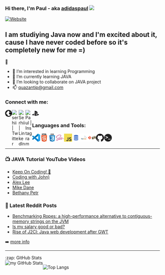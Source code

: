 ### Hi there, I'm Paul  - aka [adidaspaul][website] <img src="https://media.giphy.com/media/hvRJCLFzcasrR4ia7z/giphy.gif" width="25px">

[![Website](https://img.shields.io/website?label=Serhii&style=for-the-badge&url=https%3A%2F%2Fserhiicv.netlify.app)](https://serhiicv.netlify.app)
   <!--<a href="https://twitter.com/quazantip"><img alt="Twitter" height="32" width="32" src="assets/twitter.svg"></a>-->
  <!--[![Twitter Follow](https://img.shields.io/twitter/follow/me?color=1DA1F2&logo=twitter&style=for-the-badge)](https://twitter.com/quazantip)-->

## I am studiying Java now and I'm excited about it, cause I have never coded before so it's completely new for me =) 


👋 
- 👀 I’m interested in learning Programming
- 🌱 I’m currently learning JAVA
- 💞️ I’m looking to collaborate on JAVA project
- 📫 quazantip@gmail.com

### Connect with me:

[<img align="left" alt="website" width="22px" src="https://raw.githubusercontent.com/iconic/open-iconic/master/svg/globe.svg" />][website]
<!--[<img align="left" alt="codeSTACKr | YouTube" width="22px" src="https://cdn.jsdelivr.net/npm/simple-icons@v3/icons/youtube.svg" />][youtube]-->
[<img align="left" alt="serhii | Twitter" width="22px" src="https://cdn.jsdelivr.net/npm/simple-icons@v3/icons/twitter.svg" />][twitter]
[<img align="left" alt="Serhii | LinkedIn" width="22px" src="https://cdn.jsdelivr.net/npm/simple-icons@v3/icons/linkedin.svg" />][linkedin]
[<img align="left" alt="Paul | Instagram" width="22px" src="https://cdn.jsdelivr.net/npm/simple-icons@v3/icons/instagram.svg" />][instagram]
<!--<a href="#"><img alt="PlayStation -adik_outfit" title="PlayStation - adik_outfit" height="32" width="32" src="assets/playstation-logotype.png"></a>-->
<img align="left" alt="Paul | Playstation"  width="22px" src="assets/playstation-logotype.png" />

<br />

### Languages and Tools:

[<img align="left" alt="Visual Studio Code" width="26px" src="https://raw.githubusercontent.com/github/explore/80688e429a7d4ef2fca1e82350fe8e3517d3494d/topics/visual-studio-code/visual-studio-code.png" />][webdevplaylist]
[<img align="left" alt="HTML5" width="26px" src="https://raw.githubusercontent.com/github/explore/80688e429a7d4ef2fca1e82350fe8e3517d3494d/topics/html/html.png" />][webdevplaylist]
[<img align="left" alt="CSS3" width="26px" src="https://raw.githubusercontent.com/github/explore/80688e429a7d4ef2fca1e82350fe8e3517d3494d/topics/css/css.png" />][cssplaylist]
[<img align="left" alt="Sass" width="26px" src="https://raw.githubusercontent.com/github/explore/80688e429a7d4ef2fca1e82350fe8e3517d3494d/topics/sass/sass.png" />][cssplaylist]
[<img align="left" alt="JavaScript" width="26px" src="https://raw.githubusercontent.com/github/explore/80688e429a7d4ef2fca1e82350fe8e3517d3494d/topics/javascript/javascript.png" />][jsplaylist]
<!--[<img align="left" alt="React" width="26px" src="https://raw.githubusercontent.com/github/explore/80688e429a7d4ef2fca1e82350fe8e3517d3494d/topics/react/react.png" />][reactplaylist]-->
<!--[<img align="left" alt="Gatsby" width="26px" src="https://raw.githubusercontent.com/github/explore/e94815998e4e0713912fed477a1f346ec04c3da2/topics/gatsby/gatsby.png" />][webdevplaylist]-->
<!--[<img align="left" alt="GraphQL" width="26px" src="https://raw.githubusercontent.com/github/explore/80688e429a7d4ef2fca1e82350fe8e3517d3494d/topics/graphql/graphql.png" />][webdevplaylist]-->
<!--[<img align="left" alt="Node.js" width="26px" src="https://raw.githubusercontent.com/github/explore/80688e429a7d4ef2fca1e82350fe8e3517d3494d/topics/nodejs/nodejs.png" />][webdevplaylist]-->
<!--[<img align="left" alt="Deno" width="26px" src="https://raw.githubusercontent.com/github/explore/361e2821e2dea67711cde99c9c40ed357061cf27/topics/deno/deno.png" />][webdevplaylist]-->
[<img align="left" alt="SQL" width="26px" src="https://raw.githubusercontent.com/github/explore/80688e429a7d4ef2fca1e82350fe8e3517d3494d/topics/sql/sql.png" />][webdevplaylist]
[<img align="left" alt="MySQL" width="26px" src="https://raw.githubusercontent.com/github/explore/80688e429a7d4ef2fca1e82350fe8e3517d3494d/topics/mysql/mysql.png" />][webdevplaylist]
<!--[<img align="left" alt="MongoDB" width="26px" src="https://raw.githubusercontent.com/github/explore/80688e429a7d4ef2fca1e82350fe8e3517d3494d/topics/mongodb/mongodb.png" />][webdevplaylist]-->
[<img align="left" alt="Git" width="26px" src="https://raw.githubusercontent.com/github/explore/80688e429a7d4ef2fca1e82350fe8e3517d3494d/topics/git/git.png" />][webdevplaylist]
[<img align="left" alt="GitHub" width="26px" src="https://raw.githubusercontent.com/github/explore/78df643247d429f6cc873026c0622819ad797942/topics/github/github.png" />][webdevplaylist]
[<img align="left" alt="Terminal" width="26px" src="https://raw.githubusercontent.com/github/explore/80688e429a7d4ef2fca1e82350fe8e3517d3494d/topics/terminal/terminal.png" />][webdevplaylist]

<br />
<br />

---

### 📺 JAVA Tutorial YouTube Videos

<!-- YOUTUBE:START -->
- [  Keep On Coding! 💪](https://youtube.com/playlist?list=PLuVT2Ug8ISOUeumoUczDqraT_EO6qFdWt)
- [Coding with John)](https://youtu.be/drQK8ciCAjY)
- [Alex Lee](https://youtube.com/playlist?list=PL59LTecnGM1NRUyune3SxzZlYpZezK-oQ)
- [Mike Dane](https://youtube.com/playlist?list=PLLAZ4kZ9dFpPpdR_9IQBUDLjYalvdrGGb)
- [Bethany Petr](https://youtube.com/playlist?list=PLqjW-ORyj-hKHACt112zbMWR5jdfJ1fYK)
<!-- YOUTUBE:END -->



### 📕 Latest Reddit Posts

<!-- BLOG-POST-LIST:START -->
- [Benchmarking Ropes: a high-performance alternative to contiguous-memory strings on the JVM](https://www.reddit.com/r/java/comments/u1j7sz/benchmarking_ropes_a_highperformance_alternative/)
- [Is my salary good or bad?](https://www.reddit.com/r/java/comments/u1iif0/is_my_salary_good_or_bad/)
- [Rise of J2Cl: Java web development after GWT](https://www.reddit.com/r/java/comments/u1hqs5/rise_of_j2cl_java_web_development_after_gwt/)
<!-- BLOG-POST-LIST:END -->

➡️ [more info](https://stackoverflow.com)

---

<!--<details>
  <summary>:zap: Recent GitHub Activity</summary>
  
<!--START_SECTION:activity-->

<!--END_SECTION:activity-->

</details-->


  <summary>:zap: GitHub Stats</summary>

  <img align="left" alt="my GitHub Stats" src="https://github-readme-stats.vercel.app/api?username=adidaspaul&show_icons=true&hide_border=true" />




![Top Langs](https://github-readme-stats.vercel.app/api/top-langs/?username=adidaspaul)


[website]: https://operatorghost.netlify.app
<!-- [course]: http://vsCodeHero.com -->
[twitter]: https://twitter.com/quazantip
<!--[youtube]: https://youtube.com/codeSTACKr-->
[instagram]: https://instagram.com/poltavaauh
[linkedin]: https://www.linkedin.com/in/serhii-poltavets-565204113/
[webdevplaylist]: https://www.youtube.com/playlist?list=PLkwxH9e_vrAJ0WbEsFA9W3I1W-g_BTsbt
[jsplaylist]: https://www.youtube.com/playlist?list=PLkwxH9e_vrALRJKu7wfXby3MKeflhTu6B
[cssplaylist]: https://www.youtube.com/playlist?list=PLkwxH9e_vrALSdvZuEh6gqQdmDoDIoqz4
[reactplaylist]: https://www.youtube.com/playlist?list=PLkwxH9e_vrAK4TdffpxKY3QGyHCpxFcQ0

